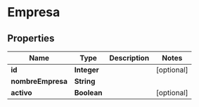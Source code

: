 

# Empresa


## Properties

| Name | Type | Description | Notes |
|------------ | ------------- | ------------- | -------------|
|**id** | **Integer** |  |  [optional] |
|**nombreEmpresa** | **String** |  |  |
|**activo** | **Boolean** |  |  [optional] |



